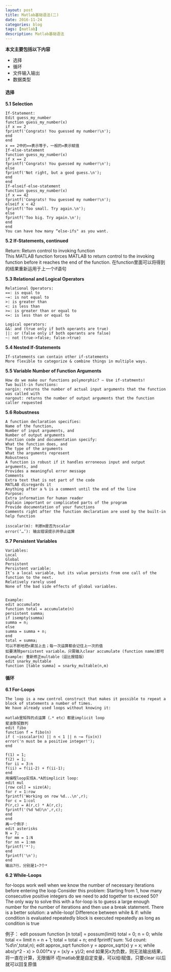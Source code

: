 ```yaml
---
layout: post
title: Matlab基础语法(二)
date: 2016-11-24
categories: blog
tags: [matlab]
description: Matlab基础语法
---
```



**本文主要包括以下内容**    

- 选择   
- 循环  
- 文件输入输出   
- 数据类型     

#### 选择    

**5.1 Selection**

```
If-Statement:
Edit guess_my_number
function guess_my_number(x)
if x == 2
fprintf('Congrats! You guessed my number!\n');
end
end
x == 2中的==表示等于，一般的=表示赋值
If-else-statement
function guess_my_number(x)
if x == 2
fprintf('Congrats! You guessed my number!\n');
else
fprintf('Not right, but a good guess.\n');
end
end
If-elseif-else-statement
function guess_my_number(x)
if x == 42
fprintf('Congrats! You guessed my number!\n');
elseif x < 42
fprintf('Too small. Try again.\n');
else
fprintf('Too big. Try again.\n');
end
end
You can have how many “else-ifs" as you want.
```


**5.2 If-Statements, continued**


Return: Return control to invoking function        
This MATLAB function forces MATLAB to return control to the invoking function before it reaches the end of the function.
在function里面可以将得到的结果重新运用于上一个if语句


**5.3 Relational and Logical Operators**

```
Relational Operators:
==: is equal to
~=: is not equal to
>: is greater than
<: is less than
>=: is greater than or equal to
<=: is less than or equal to

Logical operators:
&&: and (true only if both operants are true)
||: or (false only if both operants are false)
~: not (true->false; false->true)
```

**5.4 Nested If-Statements**

```
If-statements can contain other if-statements
More flexible to categorize & combine things in multiple ways.
```

**5.5 Variable Number of Function Arguments**

```
How do we make our functions polymorphic? — Use if-statments!
Two built-in functions:
nargin: returns the number of actual input arguments that the function was called with
nargout: returns the number of output arguments that the function caller requested
```


**5.6 Robustness**

```
A function declaration specifies:
Name of the function,
Number of input arguments, and
Number of output arguments
Function code and documentation specify:
What the function does, and
The type of the arguments
What the arguments represent
Robustness
A function is robust if it handles erroneous input and output arguments, and
Provides a meaningful error message
Comments
Extra text that is not part of the code
MATLAB disregards it
Anything after a % is a comment until the end of the line
Purpose:
Extra information for human reader
Explain important or complicated parts of the program
Provide documentation of your functions
Comments right after the function declaration are used by the built-in help function

isscalar(m): 判断m是否为scalar
error(‘…’): 输出错误提示并停止运算
```

**5.7 Persistent Variables**

```
Variables:
Local
Global
Persistent
Persistent variable:
It’s a local variable, but its value persists from one call of the function to the next.
Relatively rarely used
None of the bad side effects of global variables.


Example:
edit accumulate
function total = accumulate(n)
persistent summa;
if isempty(summa)
summa = n;
else
summa = summa + n;
end
total = summa;
可以不断地把n累加上去；每一次运算都会记住上一次的值
如要清除persistent variable，只需输入clear accumulate (function name)即可
Example: 重新修正multable（逗比报错版）
edit snarky_multable
function [table summa] = snarky_multable(n,m)
```


#### 循环      

**6.1 For-Loops**

```
The loop is a new control construct that makes it possible to repeat a block of statements a number of times.
We have already used loops without knowing it:

matlab里矩阵的点运算（.* etc）都是implicit loop
斐波那契数列
edit fibo
function f = fibo(n)
if ( ~isscalar(n) || n < 1 || n ~= fix(n))
error('n must be a positive integer!');
end

f(1) = 1;
f(2) = 1;
for ii = 3:n
f(ii) = f(ii-2) + f(ii-1);
end
用编程loop实现A.*A的implicit loop:
edit mul
[row col] = size(A);
for r = 1:row
fprintf('Working on row %d...\n',r);
for c = 1:col
P(r,c) = A(r,c) * A(r,c);
fprintf('(%d %d)\n',r,c);
end
end
再一个例子：
edit asterisks
N = 7;
for mm = 1:N
for nn = 1:mm
fprintf('*');
end
fprintf('\n');
end
输出7行，分别是1~7个*
```

**6.2 While-Loops**

for-loops work well when we know the number of necessary iterations before entering the loop
Consider this problem:
Starting from 1, how many consecutive positive integers do we need to add together to exceed 50?
The only way to solve this with a for-loop is to guess a large enough number for the number of iterations and then use a break statement.
There is a better solution: a while-loop!
Difference between while & if:
while condition is evaluated repeatedly
block is executed repeatedly as long as condition is true

例子：
edit possum
function [n total] = possum(limit)
total = 0;
n = 0;
while total <= limit
n = n + 1;
total = total + n;
end
fprintf('sum: %d count: %d\n',total,n);
edit approx_sqrt
function y = approx_sqrt(x)
y = x;
while abs(y^2 - x) > 0.001*x
y = (x/y + y)/2;
end
如果另x为负数，则无法输出结果，将一直在计算，无限循环
i在matlab里是自定变量，可以给i赋值，只要clear i以后就可以回复原值
```


